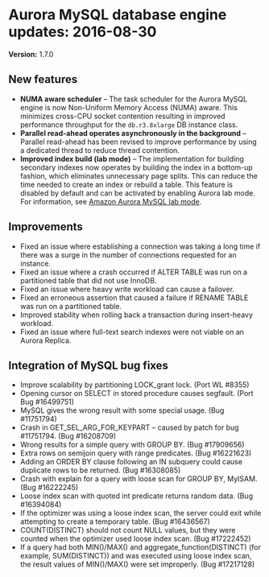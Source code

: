 # Aurora MySQL database engine updates: 2016\-08\-30<a name="AuroraMySQL.Updates.20160830"></a>

**Version:** 1\.7\.0

## New features<a name="AuroraMySQL.Updates.20160830.New"></a>
+ **NUMA aware scheduler** – The task scheduler for the Aurora MySQL engine is now Non\-Uniform Memory Access \(NUMA\) aware\. This minimizes cross\-CPU socket contention resulting in improved performance throughput for the `db.r3.8xlarge` DB instance class\.
+ **Parallel read\-ahead operates asynchronously in the background** – Parallel read\-ahead has been revised to improve performance by using a dedicated thread to reduce thread contention\.
+ **Improved index build \(lab mode\)** – The implementation for building secondary indexes now operates by building the index in a bottom\-up fashion, which eliminates unnecessary page splits\. This can reduce the time needed to create an index or rebuild a table\. This feature is disabled by default and can be activated by enabling Aurora lab mode\. For information, see [Amazon Aurora MySQL lab mode](AuroraMySQL.Updates.LabMode.md)\.

## Improvements<a name="AuroraMySQL.Updates.20160830.Improvements"></a>
+ Fixed an issue where establishing a connection was taking a long time if there was a surge in the number of connections requested for an instance\.
+ Fixed an issue where a crash occurred if ALTER TABLE was run on a partitioned table that did not use InnoDB\.
+ Fixed an issue where heavy write workload can cause a failover\.
+ Fixed an erroneous assertion that caused a failure if RENAME TABLE was run on a partitioned table\.
+ Improved stability when rolling back a transaction during insert\-heavy workload\.
+ Fixed an issue where full\-text search indexes were not viable on an Aurora Replica\.

## Integration of MySQL bug fixes<a name="AuroraMySQL.Updates.20160830.BugFixes"></a>
+ Improve scalability by partitioning LOCK\_grant lock\. \(Port WL \#8355\)
+ Opening cursor on SELECT in stored procedure causes segfault\. \(Port Bug \#16499751\)
+ MySQL gives the wrong result with some special usage\. \(Bug \#11751794\)
+ Crash in GET\_SEL\_ARG\_FOR\_KEYPART – caused by patch for bug \#11751794\. \(Bug \#16208709\)
+ Wrong results for a simple query with GROUP BY\. \(Bug \#17909656\)
+ Extra rows on semijoin query with range predicates\. \(Bug \#16221623\)
+ Adding an ORDER BY clause following an IN subquery could cause duplicate rows to be returned\. \(Bug \#16308085\)
+ Crash with explain for a query with loose scan for GROUP BY, MyISAM\. \(Bug \#16222245\)
+ Loose index scan with quoted int predicate returns random data\. \(Bug \#16394084\)
+ If the optimizer was using a loose index scan, the server could exit while attempting to create a temporary table\. \(Bug \#16436567\)
+ COUNT\(DISTINCT\) should not count NULL values, but they were counted when the optimizer used loose index scan\. \(Bug \#17222452\)
+ If a query had both MIN\(\)/MAX\(\) and aggregate\_function\(DISTINCT\) \(for example, SUM\(DISTINCT\)\) and was executed using loose index scan, the result values of MIN\(\)/MAX\(\) were set improperly\. \(Bug \#17217128\)